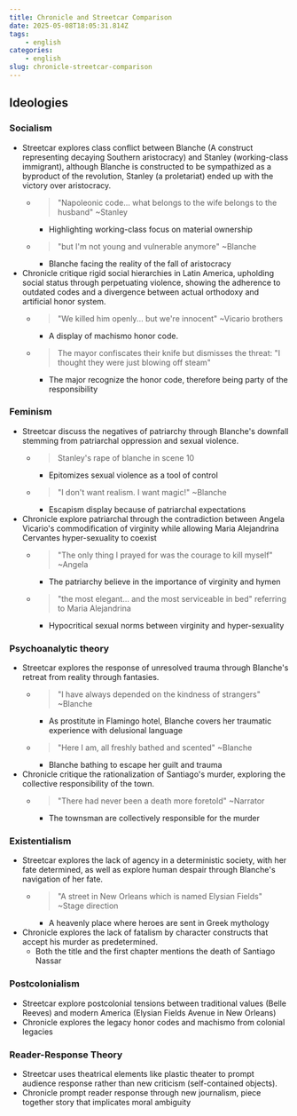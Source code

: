 ```yaml
---
title: Chronicle and Streetcar Comparison
date: 2025-05-08T18:05:31.814Z
tags:
    - english
categories:
    - english
slug: chronicle-streetcar-comparison
---
```


## Ideologies
### Socialism
- Streetcar explores class conflict between Blanche (A construct representing decaying Southern aristocracy) and Stanley (working-class immigrant), although Blanche is constructed to be sympathized as a byproduct of the revolution, Stanley (a proletariat) ended up with the victory over aristocracy. 
  - > "Napoleonic code... what belongs to the wife belongs to the husband" ~Stanley
    - Highlighting working-class focus on material ownership 
  - > "but I'm not young and vulnerable anymore" ~Blanche
    - Blanche facing the reality of the fall of aristocracy
- Chronicle critique rigid social hierarchies in Latin America, upholding social status through perpetuating violence, showing the adherence to outdated codes and a divergence between actual orthodoxy and artificial honor system.
  - > "We killed him openly... but we're innocent" ~Vicario brothers
    - A display of machismo honor code.
  - > The mayor confiscates their knife but dismisses the threat: "I thought they were just blowing off steam" 
    - The major recognize the honor code, therefore being party of the responsibility

### Feminism
- Streetcar discuss the negatives of patriarchy through Blanche's downfall stemming from patriarchal oppression and sexual violence.
  - > Stanley's rape of blanche in scene 10
    - Epitomizes sexual violence as a tool of control
  - > "I don't want realism. I want magic!" ~Blanche
    - Escapism display because of patriarchal expectations
- Chronicle explore patriarchal through the contradiction between Angela Vicario's commodification of virginity while allowing Maria Alejandrina Cervantes hyper-sexuality to coexist 
  - > "The only thing I prayed for was the courage to kill myself" ~Angela
    - The patriarchy believe in the importance of virginity and hymen
  - > "the most elegant... and the most serviceable in bed" referring to Maria Alejandrina
    - Hypocritical sexual norms between virginity and hyper-sexuality

### Psychoanalytic theory
- Streetcar explores the response of unresolved trauma through Blanche's retreat from reality through fantasies.
  - > "I have always depended on the kindness of strangers" ~Blanche
    - As prostitute in Flamingo hotel, Blanche covers her traumatic experience with delusional language
  - > "Here I am, all freshly bathed and scented" ~Blanche
    - Blanche bathing to escape her guilt and trauma
- Chronicle critique the rationalization of Santiago's murder, exploring the collective responsibility of the town.
  - > "There had never been a death more foretold" ~Narrator
    - The townsman are collectively responsible for the murder

### Existentialism
- Streetcar explores the lack of agency in a deterministic society, with her fate determined, as well as explore human despair through Blanche's navigation of her fate.
  - > "A street in New Orleans which is named Elysian Fields" ~Stage direction
    - A heavenly place where heroes are sent in Greek mythology
- Chronicle explores the lack of fatalism by character constructs that accept his murder as predetermined.
  - Both the title and the first chapter mentions the death of Santiago Nassar

### Postcolonialism
- Streetcar explore postcolonial tensions between traditional values (Belle Reeves) and modern America (Elysian Fields Avenue in New Orleans)
- Chronicle explores the legacy honor codes and machismo from colonial legacies

### Reader-Response Theory
- Streetcar uses theatrical elements like plastic theater to prompt audience response rather than new criticism (self-contained objects).
- Chronicle prompt reader response through new journalism, piece together story that implicates moral ambiguity

